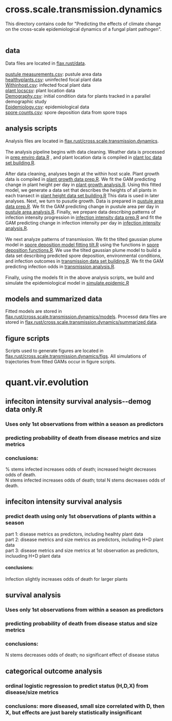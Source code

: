 # cross.scale.transmission.dynamics
This directory contains code for "Predicting the effects of climate change on the cross-scale epidemiological dynamics of a fungal plant pathogen". <br /> <br />

## data
Data files are located in <a href="https://github.com/ianfmiller/flax.rust/blob/main/data/">flax.rust/data</a>. <br> <br>
<a href="https://github.com/ianfmiller/flax.rust/blob/main/data/pustule measurements.csv">pustule measurements.csv</a>: pustule area data <br>
<a href="https://github.com/ianfmiller/flax.rust/blob/main/data/healthyplants.csv">healthyplants.csv</a>: uninfected focal plant data <br>
<a href="https://github.com/ianfmiller/flax.rust/blob/main/data/Withinhost.csv">Withinhost.csv</a>: infected focal plant data <br>
<a href="https://github.com/ianfmiller/flax.rust/blob/main/data/plant locs.csv">plant locscsv</a>: plant location data <br>
<a href="https://github.com/ianfmiller/flax.rust/blob/main/data/Demography.csv">Demography.csv</a>: initial condition data for plants tracked in a parallel demographic study <br>
<a href="https://github.com/ianfmiller/flax.rust/blob/main/data/Epidemiology.csv">Epidemiology.csv</a>: epidemiological data <br>
<a href="https://github.com/ianfmiller/flax.rust/blob/main/data/spore counts.csv">spore counts.csv</a>: spore deposition data from spore traps <br>

## analysis scripts
Analysis files are located in <a href="https://github.com/ianfmiller/flax.rust/blob/main/cross.scale.transmission.dynamics">flax.rust/cross.scale.transmission.dynamics</a>. <br><br>
The analysis pipeline begins with data cleaning. Weather data is processed in <a href="https://github.com/ianfmiller/flax.rust/blob/main/cross.scale.transmission.dynamics/prep.enviro.data.R">prep enviro data.R</a> , and plant location data is compiled in <a href="https://github.com/ianfmiller/flax.rust/blob/main/cross.scale.transmission.dynamics/plant loc data set building.R">plant loc data set building.R</a>. <br /> <br />
After data cleaning, analyses begin at the within host scale. Plant growth data is compiled in <a href="https://github.com/ianfmiller/flax.rust/blob/main/cross.scale.transmission.dynamics/plant growth data prep.R">plant growth data prep.R</a>. We fit the GAM predicting change in plant height per day in
<a href="https://github.com/ianfmiller/flax.rust/blob/main/cross.scale.transmission.dynamics/plant growth analysis.R">plant growth analysis.R</a>. Using this fitted model, we generate a data set that describes the heights of all plants in each transect in <a href="https://github.com/ianfmiller/flax.rust/blob/main/cross.scale.transmission.dynamics/plant height dataset building.R">plant height data set building.R</a> This data is used in later analyses. Next, we turn to pusutle growth. Data is prepared in <a href="https://github.com/ianfmiller/flax.rust/blob/main/cross.scale.transmission.dynamics/pustule area data prep.R">pustule area data prep.R</a>. We fit the GAM predicting change in pustule area per day in
<a href="https://github.com/ianfmiller/flax.rust/blob/main/cross.scale.transmission.dynamics/pustule area analysis.R">pustule area analysis.R</a>. Finally, we prepare data describing patterns of infection intensity progression in <a href="https://github.com/ianfmiller/flax.rust/blob/main/cross.scale.transmission.dynamics/infection intensity data prep.R">infection intensity data prep.R</a> and fit the GAM predicting change in infection intensity per day in <a href="https://github.com/ianfmiller/flax.rust/blob/main/cross.scale.transmission.dynamics/infection intensity analysis.R">infection intensity analysis.R</a>. <br /> <br />
We next analyze patterns of transmission. We fit the tilted gaussian plume model in 
<a href="https://github.com/ianfmiller/flax.rust/blob/main/cross.scale.transmission.dynamics/spore deposition model fitting tilt.R">spore deposition model fitting tilt.R</a> using the functions in <a href="https://github.com/ianfmiller/flax.rust/blob/main/cross.scale.transmission.dynamics/spore deposition functions.R">spore deposition functions.R</a>. We use the tilted gaussian plume model to build a data set describing predicted spore deposition, environmental conditions, and infection outcomes in <a href="https://github.com/ianfmiller/flax.rust/blob/main/cross.scale.transmission.dynamics/transmission data set building.R">transmission data set building.R</a>. We fit the GAM predicting infection odds in <a href="https://github.com/ianfmiller/flax.rust/blob/main/cross.scale.transmission.dynamics/transmission analysis.R">transmission analysis.R</a>.<br /> <br />
Finally, using the models fit in the above analysis scripts, we build and simulate the epidemiological model in <a href="https://github.com/ianfmiller/flax.rust/blob/main/cross.scale.transmission.dynamics/simulate.epidemic.R">simulate.epidemic.R</a>

## models and summarized data

Fitted models are stored in <a href="https://github.com/ianfmiller/flax.rust/blob/main/cross.scale.transmission.dynamics/models">flax.rust/cross.scale.transmission.dynamics/models</a>. Processd data files are stored in <a href="https://github.com/ianfmiller/flax.rust/blob/main/cross.scale.transmission.dynamics/models">flax.rust/cross.scale.transmission.dynamics/summarized data</a>.
  
## figure scripts

Scripts used to generate figures are located in <a href="https://github.com/ianfmiller/flax.rust/blob/main/cross.scale.transmission.dynamics/figs">flax.rust/cross.scale.transmission.dynamics/figs</a>. All simulations of trajectories from fitted GAMs occur in figure scripts.
# quant.vir.evolution

## infeciton intensity survival analysis--demog data only.R
### Uses only 1st observations from within a season as predictors
### predicting probability of death from disease metrics and size metrics
### conclusions:
% stems infected increases odds of death; increased height decreases odds of death. <br />
N stems infected increases odds of death; total N stems decreases odds of death.

## infeciton intensity survival analysis
### predict death using only 1st observations of plants within a season
part 1: disease metrics as predictors, including healhty plant data <br />
part 2: disease metrics and size metrics as predictors, including H+D plant data <br />
part 3: disease metrics and size metrics at 1st observation as predictors, incluuding H+D plant data
#### conclusions:
Infection slightly increases odds of death for larger plants

## survival analysis
### Uses only 1st observations from within a season as predictors
### predicting probability of death from disease status and size metrics
### conclusions:
N stems decreases odds of death; no significant effect of disease status

## categorical outcome analysis
### ordinal logistic regression to predict status (H,D,X) from disease/size metrics
### conclusions: more diseased, small size correlated with D, then X, but effects are just barely statistically insignificant

